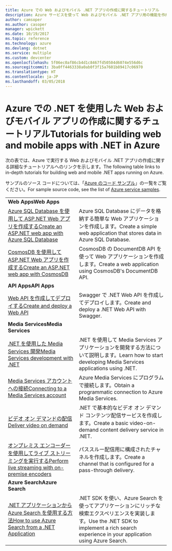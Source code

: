 ```yaml
---
title: Azure での Web およびモバイル .NET アプリの作成に関するチュートリアル
description: Azure サービスを使って Web およびモバイル .NET アプリ用の機能を作成して追加する方法についてのチュートリアルです。
author: camsoper
ms.author: casoper
manager: wpickett
ms.date: 10/19/2017
ms.topic: reference
ms.technology: azure
ms.devlang: dotnet
ms.service: multiple
ms.custom: devcenter
ms.openlocfilehash: 5f06ec0af86cb4d1c8467fd50504d6074e556d6c
ms.sourcegitcommit: 3ba0ff4463338a0ab0f3f15a7601b89417c06970
ms.translationtype: HT
ms.contentlocale: ja-JP
ms.lasthandoff: 03/05/2018
---
```

# <a name="tutorials-for-building-web-and-mobile-apps-with-net-in-azure"></a><span data-ttu-id="78130-103">Azure での .NET を使用した Web およびモバイル アプリの作成に関するチュートリアル</span><span class="sxs-lookup"><span data-stu-id="78130-103">Tutorials for building web and mobile apps with .NET in Azure</span></span>

<span data-ttu-id="78130-104">次の表では、Azure で実行する Web およびモバイル .NET アプリの作成に関する詳細なチュートリアルへのリンクを示します。</span><span class="sxs-lookup"><span data-stu-id="78130-104">The following table links to in-depth tutorials for building web and mobile .NET apps running on Azure.</span></span>

<span data-ttu-id="78130-105">サンプルのソース コードについては、「[Azure のコード サンプル](https://azure.microsoft.com/resources/samples/?platform=dotnet)」の一覧をご覧ください。</span><span class="sxs-lookup"><span data-stu-id="78130-105">For sample source code, see the list of [Azure service samples](https://azure.microsoft.com/resources/samples/?platform=dotnet).</span></span>

| | |
|---|---|
| <span data-ttu-id="78130-106">**Web Apps**</span><span class="sxs-lookup"><span data-stu-id="78130-106">**Web Apps**</span></span>||
| <span data-ttu-id="78130-107">[Azure SQL Database を使用して ASP.NET Web アプリを作成する][1]</span><span class="sxs-lookup"><span data-stu-id="78130-107">[Create an ASP.NET web app with Azure SQL Database][1]</span></span> | <span data-ttu-id="78130-108">Azure SQL Database にデータを格納する簡単な Web アプリケーションを作成します。</span><span class="sxs-lookup"><span data-stu-id="78130-108">Create a simple web application that stores data in Azure SQL Database.</span></span> | 
| <span data-ttu-id="78130-109">[CosmosDB を使用して ASP.NET Web アプリを作成する][2]</span><span class="sxs-lookup"><span data-stu-id="78130-109">[Create an ASP.NET web app with CosmosDB][2]</span></span> | <span data-ttu-id="78130-110">CosmosDB の DocumentDB API を使って Web アプリケーションを作成します。</span><span class="sxs-lookup"><span data-stu-id="78130-110">Create a web application using CosmosDB's DocumentDB API.</span></span> | 
| <span data-ttu-id="78130-111">**API Apps**</span><span class="sxs-lookup"><span data-stu-id="78130-111">**API Apps**</span></span>||
| <span data-ttu-id="78130-112">[Web API を作成してデプロイする][3]</span><span class="sxs-lookup"><span data-stu-id="78130-112">[Create and deploy a Web API][3]</span></span> | <span data-ttu-id="78130-113">Swagger で .NET Web API を作成してデプロイします。</span><span class="sxs-lookup"><span data-stu-id="78130-113">Create and deploy a .NET Web API with Swagger.</span></span> | 
| <span data-ttu-id="78130-114">**Media Services**</span><span class="sxs-lookup"><span data-stu-id="78130-114">**Media Services**</span></span> | |
| <span data-ttu-id="78130-115">[.NET を使用した Media Services 開発][6]</span><span class="sxs-lookup"><span data-stu-id="78130-115">[Media Services development with .NET][6]</span></span> | <span data-ttu-id="78130-116">.NET を使用して Media Services アプリケーションを開発する方法について説明します。</span><span class="sxs-lookup"><span data-stu-id="78130-116">Learn how to start developing Media Services applications using .NET.</span></span> |
| <span data-ttu-id="78130-117">[Media Services アカウントへの接続][7]</span><span class="sxs-lookup"><span data-stu-id="78130-117">[Connecting to a Media Services account][7]</span></span> | <span data-ttu-id="78130-118">Azure Media Services にプログラムで接続します。</span><span class="sxs-lookup"><span data-stu-id="78130-118">Obtain a programmatic connection to  Azure Media Services.</span></span> |
| <span data-ttu-id="78130-119">[ビデオ オン デマンドの配信][4]</span><span class="sxs-lookup"><span data-stu-id="78130-119">[Deliver video on demand][4]</span></span> | <span data-ttu-id="78130-120">.NET で基本的なビデオ オン デマンド コンテンツ配信サービスを作成します。</span><span class="sxs-lookup"><span data-stu-id="78130-120">Create a basic video-on-demand content delivery service in .NET.</span></span> | 
| <span data-ttu-id="78130-121">[オンプレミス エンコーダーを使用してライブ ストリーミングを実行する][8]</span><span class="sxs-lookup"><span data-stu-id="78130-121">[Perform live streaming with on-premise encoders ][8]</span></span> | <span data-ttu-id="78130-122">パススルー配信用に構成されたチャネルを作成します。</span><span class="sxs-lookup"><span data-stu-id="78130-122">Create a channel that is configured for a pass-through delivery.</span></span> |
| <span data-ttu-id="78130-123">**Azure Search**</span><span class="sxs-lookup"><span data-stu-id="78130-123">**Azure Search**</span></span>||
| <span data-ttu-id="78130-124">[.NET アプリケーションから Azure Search を使用する方法][5]</span><span class="sxs-lookup"><span data-stu-id="78130-124">[How to use Azure Search from a .NET Application][5]</span></span> | <span data-ttu-id="78130-125">.NET SDK を使い、Azure Search を使ってアプリケーションにリッチな検索エクスペリエンスを実装します。</span><span class="sxs-lookup"><span data-stu-id="78130-125">Use the .NET SDK to implement a rich search experience in your application using Azure Search.</span></span> | 



[1]: /azure/app-service-web/app-service-web-tutorial-dotnet-sqldatabase
[2]: /azure/documentdb/documentdb-dotnet-application
[3]: /azure/app-service-api/app-service-api-dotnet-get-started
[4]: /azure/media-services/media-services-dotnet-get-started
[5]: /azure/search/search-howto-dotnet-sdk
[6]: /azure/media-services/media-services-dotnet-how-to-use
[7]: /azure/media-services/media-services-dotnet-connect-programmatically
[8]: /azure/media-services/media-services-dotnet-live-encode-with-onpremises-encoders